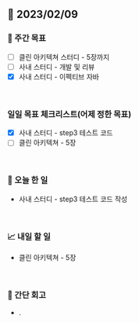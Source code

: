 ## 📅 2023/02/09


### 👏 주간 목표

- [ ] 클린 아키텍쳐 스터디 - 5장까지
- [ ] 사내 스터디 - 개발 및 리뷰
- [x] 사내 스터디 - 이펙티브 자바

<br/>

### 일일 목표 체크리스트(어제 정한 목표)   

- [x] 사내 스터디 - step3 테스트 코드
- [ ] 클린 아키텍쳐 - 5장

<br/>

### 💯 오늘 한 일

- 사내 스터디 - step3 테스트 코드 작성

<br/>

### 📈 내일 할 일

- 클린 아키텍쳐 - 5장
  
<br/>

### 🤔 간단 회고

- .
 
